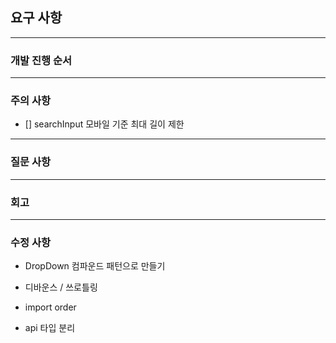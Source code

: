 ## 요구 사항

---

### 개발 진행 순서

---

### 주의 사항

- [] searchInput 모바일 기준 최대 길이 제한

---

### 질문 사항

---

### 회고

---

### 수정 사항

- DropDown 컴파운드 패턴으로 만들기
- 디바운스 / 쓰로틀링
- import order

- api 타입 분리
